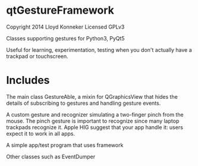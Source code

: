 qtGestureFramework
==================

Copyright 2014 Lloyd Konneker
Licensed GPLv3

Classes supporting gestures for Python3, PyQt5

Useful for learning, experimentation, testing when you don't actually have a trackpad or touchscreen.

Includes
========

The main class GestureAble, a mixin for QGraphicsView that hides the details of subscribing to gestures and handling gesture events.

A custom gesture and recognizer simulating a two-finger pinch from the mouse.
The pinch gesture is important to recognize since many laptop trackpads recognize it.
Apple HIG suggest that your app handle it: users expect it to work in all apps.

A simple app/test program that uses framework

Other classes such as EventDumper






